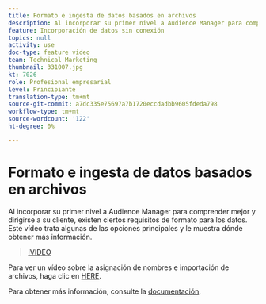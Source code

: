 ```yaml
---
title: Formato e ingesta de datos basados en archivos
description: Al incorporar su primer nivel a Audience Manager para comprender mejor y dirigirse a su cliente, existen ciertos requisitos de formato para los datos. Este vídeo trata algunas de las opciones principales y le muestra dónde obtener más información.
feature: Incorporación de datos sin conexión
topics: null
activity: use
doc-type: feature video
team: Technical Marketing
thumbnail: 331007.jpg
kt: 7026
role: Profesional empresarial
level: Principiante
translation-type: tm+mt
source-git-commit: a7dc335e75697a7b1720eccdadbb9605fdeda798
workflow-type: tm+mt
source-wordcount: '122'
ht-degree: 0%

---
```



# Formato e ingesta de datos basados en archivos

Al incorporar su primer nivel a Audience Manager para comprender mejor y dirigirse a su cliente, existen ciertos requisitos de formato para los datos. Este vídeo trata algunas de las opciones principales y le muestra dónde obtener más información.

>[!VIDEO](https://video.tv.adobe.com/v/331007/?quality=12&learn=on)

Para ver un vídeo sobre la asignación de nombres e importación de archivos, haga clic en [HERE](steps-for-ingesting-file-based-data.md).

Para obtener más información, consulte la [documentación](https://experienceleague.adobe.com/docs/audience-manager/user-guide/implementation-integration-guides/sending-audience-data/batch-data-transfer-process/inbound-file-contents.html?).
